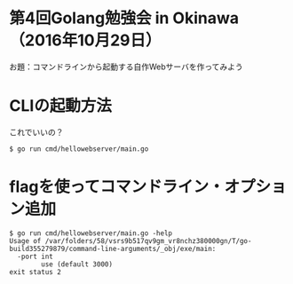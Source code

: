 # 第4回Golang勉強会 in Okinawa （2016年10月29日）

お題：コマンドラインから起動する自作Webサーバを作ってみよう

# CLIの起動方法

これでいいの？

```
$ go run cmd/hellowebserver/main.go
```

# flagを使ってコマンドライン・オプション追加

```
$ go run cmd/hellowebserver/main.go -help
Usage of /var/folders/58/vsrs9b517qv9gm_vr8nchz380000gn/T/go-build355279879/command-line-arguments/_obj/exe/main:
  -port int
        use (default 3000)
exit status 2
```
